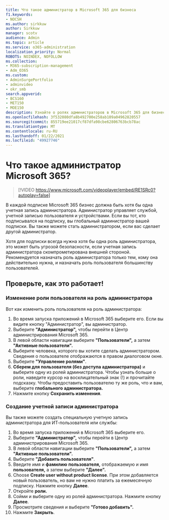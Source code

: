 ```yaml
---
title: Что такое администратор в Microsoft 365 для бизнеса
f1.keywords:
- NOCSH
ms.author: sirkkuw
author: Sirkkuw
manager: scotv
audience: Admin
ms.topic: article
ms.service: o365-administration
localization_priority: Normal
ROBOTS: NOINDEX, NOFOLLOW
ms.collection:
- M365-subscription-management
- Adm_O365
ms.custom:
- AdminSurgePortfolio
- adminvideo
- okr_smb
search.appverid:
- BCS160
- MET150
- MOE150
description: Узнайте о ролях администраторов в Microsoft 365 для бизнеса.
ms.openlocfilehash: 3f532080dfa8b492700e258ab109a04962820557
ms.sourcegitcommit: 855719ee21017cf87dfa98cbe62806763bcb78ac
ms.translationtype: MT
ms.contentlocale: ru-RU
ms.lasthandoff: 01/22/2021
ms.locfileid: "49927746"
---
```

# <a name="what-is-a-microsoft-365-admin"></a>Что такое администратор Microsoft 365?

> [!VIDEO https://www.microsoft.com/videoplayer/embed/RE1SRc0?autoplay=false]

В каждой подписке Microsoft 365 бизнес должна быть хотя бы одна учетная запись администратора. Администратор управляет службой, учетной записью пользователя и устройствами. Если вы тот, кто подписывался на подписку, вы глобальный администратор вашей подписки. Вы также можете стать администратором, если вас сделает другой администратор.

Хотя для подписки всегда нужна хотя бы одна роль администратора, это может быть угрозой безопасности, если учетная запись администратора скомпрометирована внешней стороной. Рекомендуется назначать роль администратора только тем, кому она действительно нужна, и назначать роль пользователя большинству пользователей.

## <a name="try-it"></a>Проверьте, как это работает!

### <a name="change-a-user-role-to-an-admin-role"></a>Изменение роли пользователя на роль администратора

Вот как изменить роль пользователя на роль администратора:

1. Во время запуска приложений в Microsoft 365 выберите его. Если вы видите кнопку "Администратор", вы администратор.
1. Выберите **"Администратор",** чтобы перейти в Центр администрирования Microsoft 365.
1. В левой области навигации выберите **"Пользователи",** а затем **"Активные пользователи".**
1. Выберите человека, которого вы хотите сделать администратором. Сведения о пользователе отображаются в правом диалоговом окне.
1. Выберите **"Управление ролями"**.
1. **Сберем для пользователя (без доступа администратора)** и выберите одну из ролей администратора. Чтобы узнать больше о роли, наведите курсор на восклицательный знак (!) и прочитайте подсказку. Чтобы предоставить пользователю ту же роль, что и вам, выберите **глобального администратора.**
1. Нажмите кнопку **Сохранить изменения**.

### <a name="create-an-admin-account"></a>Создание учетной записи администратора 

Вы также можете создать специальную учетную запись администратора для ИТ-пользователя или службы:

1. Во время запуска приложений в Microsoft 365 выберите его.
1. Выберите **"Администратор",** чтобы перейти в Центр администрирования Microsoft 365.
1. В левой области навигации выберите **"Пользователи",** а затем **"Активные пользователи".**
1. Выберите **"Добавить пользователя"**.
1. Введите имя и **фамилию** **пользователя,** отображаемую и имя **пользователя,** а затем выберите **"Далее".** 
1. Choose **Create user without product license**. При этом добавляется новый пользователь, но вам не нужно платить за ежемесячную подписку. Нажмите кнопку **Далее**.
1. Откройте **роли.**
1. Сойми и выберите одну из ролей администратора. Нажмите кнопку **Далее**.
1. Просмотрите сведения и выберите **"Готово добавить".**
1. Нажмите **Закрыть**.
